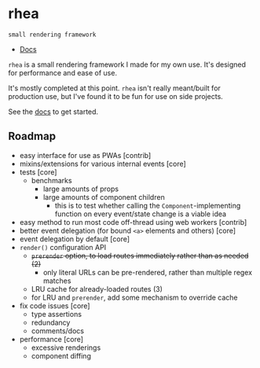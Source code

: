 # rhea

`small rendering framework`

+ [Docs](./docs/index.md)

`rhea` is a small rendering framework I made for my own use. It's designed for performance and ease of use.

It's mostly completed at this point. `rhea` isn't really meant/built for production use, but I've found it to be fun for use on side projects.

See the [docs](./docs/index.md) to get started.

## Roadmap

+ easy interface for use as PWAs [contrib]
+ mixins/extensions for various internal events [core]
+ tests [core]
  + benchmarks
    + large amounts of props
    + large amounts of component children
      + this is to test whether calling the `Component`-implementing function on every event/state change is a viable idea
+ easy method to run most code off-thread using web workers [contrib]
+ better event delegation (for bound `<a>` elements and others) [core]
+ event delegation by default [core]
+ `render()` configuration API
  + ~~`prerender` option, to load routes immediately rather than as needed (2)~~
    + only literal URLs can be pre-rendered, rather than multiple regex matches
  + LRU cache for already-loaded routes (3)
  + for LRU and `prerender`, add some mechanism to override cache
+ fix code issues [core]
  + type assertions
  + redundancy
  + comments/docs
+ performance [core]
  + excessive renderings
  + component diffing
